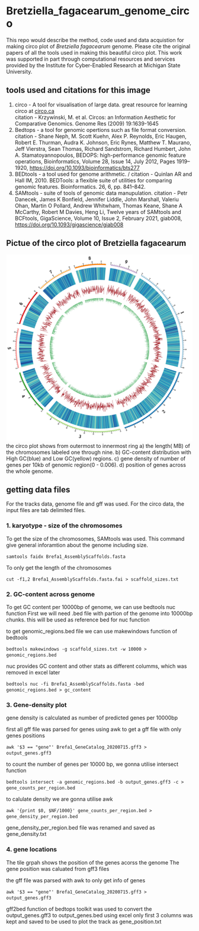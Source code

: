 # Bretziella_fagacearum_genome_circo
This repo would describe the method, code used and data acquistion for making circo plot of *Bretziella fagacearum* genome.
Please cite the original papers of all the tools used in making this beautiful circo plot.
This work was supported in part through computational resources and services provided by the Institute for Cyber-Enabled Research at Michigan State University.

## tools used and citations for this image

1. circo -  A tool for visualisation of large data. great resource for learning circo at [circo.ca](https://circos.ca/documentation/tutorials/)  
citation - Krzywinski, M. et al. Circos: an Information Aesthetic for Comparative Genomics. Genome Res (2009) 19:1639-1645
2. Bedtops - a tool for genomic opertions such as file format conversion.  
 citation - Shane Neph, M. Scott Kuehn, Alex P. Reynolds, Eric Haugen, Robert E. Thurman, Audra K. Johnson, Eric Rynes, Matthew T. Maurano, Jeff Vierstra, Sean Thomas, Richard Sandstrom, Richard Humbert, John A. Stamatoyannopoulos, BEDOPS: high-performance genomic feature operations, Bioinformatics, Volume 28, Issue 14, July 2012, Pages 1919–1920, https://doi.org/10.1093/bioinformatics/bts277
3. BEDtools - a tool used for genome arithmetic.
   / citation - Quinlan AR and Hall IM, 2010. BEDTools: a flexible suite of utilities for comparing genomic features. Bioinformatics. 26, 6, pp. 841–842.
5. SAMtools - suite of tools of genomic data manupulation.
   citation - Petr Danecek, James K Bonfield, Jennifer Liddle, John Marshall, Valeriu Ohan, Martin O Pollard, Andrew Whitwham, Thomas Keane, Shane A McCarthy, Robert M Davies, Heng Li, 
   Twelve years of SAMtools and BCFtools, GigaScience, Volume 10, Issue 2, February 2021, giab008, https://doi.org/10.1093/gigascience/giab008

## Pictue of the circo plot of Bretziella fagacearum
![Circo plot](https://github.com/mohitmahey/Bretziella_fagacearum_genome_circo/blob/main/circos.png)
the circo plot shows from outermost to innermost ring a) the length( MB) of the  chromosomes labeled one through nine. b) GC-content distribution with High GC(blue) and Low GC(yellow) regions. c) gene density of number of genes per 10kb of genomic region(0 - 0.006). d) position of genes across the whole genome.

## getting data files
For the tracks data, genome file and gff was used. For the circo data, the input files are tab delimited files.

### 1. karyotype -  size of the chromosomes

To get the size of the chromosomes, SAMtools was used.
This command give general inforamtion about the genome including size.
```
samtools faidx Brefa1_AssemblyScaffolds.fasta
```
To only get the length of the chromosomes 

```
cut -f1,2 Brefa1_AssemblyScaffolds.fasta.fai > scaffold_sizes.txt
```

### 2. GC-content across genome

To get GC content per 10000bp of genome, we can use bedtools nuc function
First we will need .bed file with partion of the genome into 10000bp chunks. this will be used as reference bed for nuc function

to get genomic_regions.bed file we can use makewindows function of bedtools
```
bedtools makewindows -g scaffold_sizes.txt -w 10000 > genomic_regions.bed
```

nuc provides GC content and other stats as different columms, which was removed in excel later
```
bedtools nuc -fi Brefa1_AssemblyScaffolds.fasta -bed genomic_regions.bed > gc_content
```

### 3. Gene-density plot 
gene density is calculated as number of predicted genes per 10000bp

first all gff file was parsed for genes using awk to get a gff file with only genes positions
```
awk '$3 == "gene"' Brefa1_GeneCatalog_20200715.gff3 > output_genes.gff3
```

to count the number of genes per 10000 bp, we gonna utilise intersect function
```
bedtools intersect -a genomic_regions.bed -b output_genes.gff3 -c > gene_counts_per_region.bed
```
to calulate density we are gonna utilise awk 

```
awk '{print $0, $NF/1000}' gene_counts_per_region.bed > gene_density_per_region.bed
```
gene_density_per_region.bed file was renamed and saved as gene_density.txt 

### 4. gene locations 
The tile grpah shows the position of the genes acorss the genome
The gene position was caluated from gff3 files

the gff file was parsed with awk to only get info of genes
```
awk '$3 == "gene"' Brefa1_GeneCatalog_20200715.gff3 > output_genes.gff3
```
gff2bed function of bedtops toolkit was used to convert the output_genes.gff3 to output_genes.bed
using excel only first 3 columns was kept and saved to be used to plot the track as gene_position.txt











